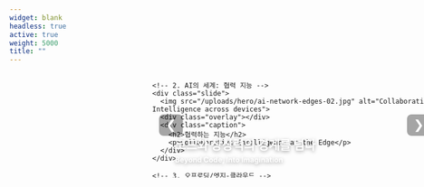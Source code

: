 ```yaml
---
widget: blank
headless: true
active: true
weight: 5000
title: ""
---
```


<style>
  /* 화면 양옆으로 꽉 차는 래퍼 */
  .dda-bleed{
    position: relative;
    left: 50%;
    right: 50%;
    margin-left: -50vw;
    margin-right: -50vw;
    width: 100vw;
    background: transparent; 
    padding: 0;  
    overflow: hidden;
  }

  /* ============================
     슬라이더 (낮은 높이 버전)
     ============================ */
  .dda-slider {
    position: relative;
    width: 100%;
    margin: 0;
    border-radius: 0;
    overflow: hidden;
  }
  .dda-slider .slides {
    position: relative;
    height: clamp(160px, 18vw, 300px);
  }

  /* 이미지 페이드 전환 */
  .dda-slider img {
    position: absolute;
    inset: 0;
    width: 100%;
    height: 100%;
    object-fit: cover;
    opacity: 0;
    transition: opacity 0.6s ease;
  }
  .dda-slider img.active { opacity: 1; }

  /* 컨트롤 버튼 */
  .dda-slider .ctrl {
    position: absolute;
    top: 50%;
    transform: translateY(-50%);
    background: rgba(0, 0, 0, 0.35);
    border: none;
    color: #fff;
    font-size: 22px;
    padding: 8px 12px;
    cursor: pointer;
    border-radius: 8px;
    z-index: 4;
    line-height: 1;
  }
  .dda-slider .prev { left: 12px; }
  .dda-slider .next { right: 12px; }

  /* 도트 네비게이션 */
  .dda-slider .dots {
    position: absolute;
    left: 0; right: 0; bottom: 10px;
    display: flex; gap: 6px;
    justify-content: center;
    z-index: 4;
  }
  .dda-slider .dot {
    width: 8px; height: 8px;
    border-radius: 50%;
    background: rgba(255, 255, 255, 0.5);
    cursor: pointer;
  }
  .dda-slider .dot.active { background: #fff; }

  /* 투명 오버레이 */
  .dda-slider .overlay {
    position: absolute;
    inset: 0;
    background: linear-gradient(180deg, rgba(0,0,0,0.25), rgba(0,0,0,0.45));
    z-index: 2;
    opacity: 0;
    transition: opacity 0.6s ease;
  }
  .dda-slider .overlay.active { opacity: 1; }

  /* 텍스트 오버레이 */
  .dda-slider .caption {
    position: absolute;
    z-index: 3;
    bottom: 14%;
    left: 8%;
    color: #fff;
    text-shadow: 0 2px 6px rgba(0,0,0,.4);
    font-weight: 700;
  }
  .dda-slider .caption h2 {
    font-size: clamp(1rem, 2.2vw, 1.7rem);
    margin: 0 0 .3rem;
  }
  .dda-slider .caption p {
    font-size: clamp(.8rem, 1.2vw, 1rem);
    margin: 0; opacity: .9;
  }
</style>

<div id="ddaSlider" class="dda-slider dda-bleed">
  <!-- 컨트롤 -->
  <button class="ctrl prev" aria-label="Previous slide" type="button">&#10094;</button>
  <button class="ctrl next" aria-label="Next slide" type="button">&#10095;</button>

  <div class="slides">
    <!-- 1. 보라빛 감성: 코드와 상상력 -->
    <div class="slide">
      <img src="/uploads/hero/ai-purple-01.jpg" alt="Beyond Code – Purple Abstract">
      <div class="overlay"></div>
      <div class="caption">
        <h2>코드와 상상력의 경계를 넘다</h2>
        <p>Beyond Code, Into Imagination</p>
      </div>
    </div>

    <!-- 2. AI의 세계: 협력 지능 -->
    <div class="slide">
      <img src="/uploads/hero/ai-network-edges-02.jpg" alt="Collaborative Intelligence across devices">
      <div class="overlay"></div>
      <div class="caption">
        <h2>협력하는 지능</h2>
        <p>Collaborative Intelligence at the Edge</p>
      </div>
    </div>

    <!-- 3. 오프로딩/엣지-클라우드 -->
    <div class="slide">
      <img src="/uploads/hero/edge-cloud-bridge-03.jpg" alt="Edge–Cloud Offloading Bridge">
      <div class="overlay"></div>
      <div class="caption">
        <h2>엣지와 클라우드를 잇다</h2>
        <p>Bridging Edge & Cloud for AI</p>
      </div>
    </div>

    <!-- 4. 개발자 브랜드: 호기심으로 만든다 -->
    <div class="slide">
      <img src="/uploads/hero/purple-city-dawn-04.jpg" alt="Create with Curiosity">
      <div class="overlay"></div>
      <div class="caption">
        <h2>호기심으로 만드는 미래</h2>
        <p>Created by Curiosity</p>
      </div>
    </div>
  </div>

  <!-- 도트 네비게이션 -->
  <div class="dots" role="tablist" aria-label="Slide navigation"></div>
</div>

<script>
(function(){
  const root = document.getElementById('ddaSlider');
  if (!root) return;

  const slideEls = Array.from(root.querySelectorAll('.slide'));
  const imgEls   = slideEls.map(s => s.querySelector('img'));
  const ovlEls   = slideEls.map(s => s.querySelector('.overlay'));
  const dotsWrap = root.querySelector('.dots');
  const btnPrev  = root.querySelector('.prev');
  const btnNext  = root.querySelector('.next');

  let i = 0, timer = null;
  const INTERVAL = 3000;

  // 도트 생성
  slideEls.forEach((_, idx) => {
    const d = document.createElement('button');
    d.className = 'dot' + (idx === 0 ? ' active' : '');
    d.type = 'button';
    d.setAttribute('aria-label', `Go to slide ${idx+1}`);
    d.addEventListener('click', () => go(idx, true));
    dotsWrap.appendChild(d);
  });
  const dotEls = Array.from(dotsWrap.querySelectorAll('.dot'));

  function show(idx){
    imgEls.forEach((im,k) => im.classList.toggle('active', k === idx));
    ovlEls.forEach((ov,k) => ov.classList.toggle('active', k === idx));
    dotEls.forEach((d,k) => d.classList.toggle('active', k === idx));
  }

  function go(idx, manual=false){
    i = (idx + imgEls.length) % imgEls.length;
    show(i);
    if (manual) restart();
  }

  function next(){ go(i + 1); }
  function prev(){ go(i - 1); }

  function start(){ stop(); timer = setInterval(next, INTERVAL); }
  function stop(){ if (timer) { clearInterval(timer); timer = null; } }
  function restart(){ start(); }

  // 이벤트 바인딩
  btnNext.addEventListener('click', () => go(i + 1, true));
  btnPrev.addEventListener('click', () => go(i - 1, true));
  root.addEventListener('mouseenter', stop);
  root.addEventListener('mouseleave', start);

  // 키보드 접근성
  root.addEventListener('keydown', (e) => {
    if (e.key === 'ArrowRight') { go(i + 1, true); }
    if (e.key === 'ArrowLeft')  { go(i - 1, true); }
  });
  root.tabIndex = 0;

  // 탭이 다른 곳으로 전환될 때 자동재생 일시정지
  document.addEventListener('visibilitychange', () => {
    if (document.hidden) stop(); else start();
  });

  // 첫 프레임 렌더
  show(0);
  start();
})();
</script>

